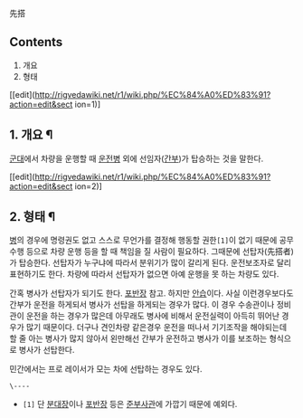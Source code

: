 先搭

## Contents

    

1. 개요 
2. 형태 

[[edit](http://rigvedawiki.net/r1/wiki.php/%EC%84%A0%ED%83%91?action=edit&sect
ion=1)]

## 1. 개요 ¶

[군대](%EA%B5%B0%EB%8C%80.md)에서 차량을 운행할 때
[운전병](%EC%9A%B4%EC%A0%84%EB%B3%91.md) 외에
선임자([간부](%EA%B0%84%EB%B6%80.md))가 탑승하는 것을 말한다.

[[edit](http://rigvedawiki.net/r1/wiki.php/%EC%84%A0%ED%83%91?action=edit&sect
ion=2)]

## 2. 형태 ¶

[병](%EB%B3%91.md)의 경우에 명령권도 없고 스스로 무언가를 결정해 행동할 권한`[1]`이 없기 때문에 공무수행 등으로 차량
운행 등을 할 때 책임을 질 사람이 필요하다. 그때문에 선탑자(先搭者)가 탑승한다. 선탑자가 누구냐에 따라서 분위기가 많이 갈리게 된다.
운전보조자로 달리 표현하기도 한다. 차량에 따라서 선탑자가 없으면 아예 운행을 못 하는 차량도 있다.

  

간혹 병사가 선탑자가 되기도 한다. [포반장](%ED%8F%AC%EB%B0%98%EC%9E%A5.md) 참고. 하지만
[안습](%EC%95%88%EC%8A%B5.md)이다. 사실 이런경우보다도 간부가 운전을 하게되서 병사가 선탑을 하게되는 경우가 많다.
이 경우 수송관이나 정비관이 운전을 하는 경우가 많은데 아무래도 병사에 비해서 운전실력이 아득히 뛰어난 경우가 많기 때문이다. 더구나
견인차량 같은경우 운전을 떠나서 기기조작을 해야되는데 할 줄 아는 병사가 많지 않아서 왼만해선 간부가 운전하고 병사가 이를 보조하는 형식으로
병사가 선탑한다.

  

민간에서는 프로 레이서가 모는 차에 선탑하는 경우도 있다.

`\----`

  * `[1]` 단 [분대장](%EB%B6%84%EB%8C%80%EC%9E%A5.md)이나 [포반장](%ED%8F%AC%EB%B0%98%EC%9E%A5.md) 등은 [준부사관](%EC%A4%80%EB%B6%80%EC%82%AC%EA%B4%80.md)에 가깝기 때문에 예외다.

